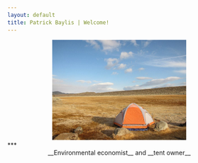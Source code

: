 ```yaml
---
layout: default
title: Patrick Baylis | Welcome!
---
```


<center>
<img src="images/bishoptent.jpg" alt="Bishop" width="60%" height="60%" class="shadow" />
</center>
***
<div align="center">
__Environmental economist__ and __tent owner__
</div>
